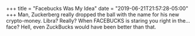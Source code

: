 +++
title = "Facebucks Was My Idea"
date = "2019-06-21T21:57:28-05:00"
+++
Man, Zuckerberg really dropped the ball with the name for his new crypto-money. Libra? Really? When FACEBUCKS is staring you right in the... face? Hell, even ZuckBucks would have been better than that.
